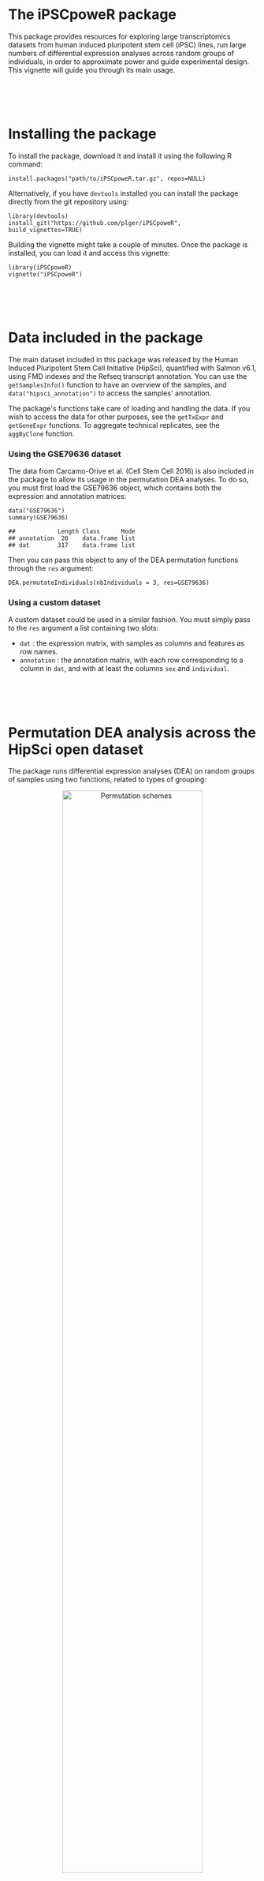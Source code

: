 # The iPSCpoweR package

This package provides resources for exploring large transcriptomics datasets from human induced pluripotent stem cell (iPSC) lines, run large numbers of differential expression analyses across random groups of individuals, in order to approximate power and guide experimental design. This vignette will guide you through its main usage.

<br/><br/><br/>
      
        
# Installing the package

To install the package, download it and install it using the following R command:
```
install.packages("path/to/iPSCpoweR.tar.gz", repos=NULL)
```

Alternatively, if you have `devtools` installed you can install the package directly from the git repository using:
```
library(devtools)
install_git("https://github.com/plger/iPSCpoweR", build_vignettes=TRUE)
```

Building the vignette might take a couple of minutes. Once the package is installed, you can load it and access this vignette:
```
library(iPSCpoweR)
vignette("iPSCpoweR")
```

<br/><br/><br/>


# Data included in the package

The main dataset included in this package was released by the Human Induced Pluripotent Stem Cell Initiative (HipSci), quantified with Salmon v6.1, using FMD indexes and the Refseq transcript annotation. You can use the `getSamplesInfo()` function to have an overview of the samples, and `data("hipsci_annotation")` to access the samples' annotation.

The package's functions take care of loading and handling the data. If you wish to access the data for other purposes, see the `getTxExpr` and `getGeneExpr` functions. To aggregate technical replicates, see the `aggByClone` function.

### Using the GSE79636 dataset

The data from Carcamo-Orive et al. (Cell Stem Cell 2016) is also included in the package to allow its usage in the permutation DEA analyses. To do so, you must first load the GSE79636 object, which contains both the expression and annotation matrices:
```
data("GSE79636")
summary(GSE79636)

##            Length Class      Mode
## annotation  20    data.frame list
## dat        317    data.frame list
```

Then you can pass this object to any of the DEA permutation functions through the `res` argument:
```
DEA.permutateIndividuals(nbIndividuals = 3, res=GSE79636)
```

### Using a custom dataset

A custom dataset could be used in a similar fashion. You must simply pass to the `res` argument a list containing two slots:

- `dat` : the expression matrix, with samples as columns and features as row names.
- `annotation` : the annotation matrix, with each row corresponding to a column in `dat`, and with at least the columns `sex` and `individual`.


<br/><br/><br/>
      

# Permutation DEA analysis across the HipSci open dataset

The package runs differential expression analyses (DEA) on random groups of samples using two functions, related to types of grouping:

<p style="text-align: center;"><img src="vignette/permu_schemes.png" alt="Permutation schemes" width=75%/></p>

By default, the permutation functions are multithreaded, using `detetedCores()-1` threads. This can be adjusted through the `ncores` arguments, and multithreading can be disabled using `ncores=1`.

## DEA.permutateIndividuals

The `DEA.permutateIndividuals` function constitutes, for each permutation, random groups of sex-balanced individuals. By default, the function will run up to 300 DEA (depending on how many different permutations are possible), each on random but sex-balanced groups of 2 individuals, using 2 iPSC clones per individual.

The (maximum) number of permutations can be changed with the `maxTests` argument; the number of individual per group can be changed using the `nbIndividuals` argument, and the number of clones (either 1 or 2) can be changed using the `nbClone` argument.

The default function does not add true/known differential expression (necessary for estimates of sensitivity), and the results can accordingly only be used for specificity analysis. To include differential expression and assess the proportion of it detected, set `addDE=TRUE` (see `?DEA.permutateIndividuals` for more details). We'll run this example single-threaded (`ncores=1`):

```
DEA.permutateIndividuals(nbIndividuals = 3, maxTests = 10, nbClone = 2, addDE=TRUE, ncores = 1)

## Aggregating transcript counts to gene-level...
## Running 10 differential expression analyses
## Results saved in 3indiv.vs.3indiv.2.RData
```

By default, the results (both a R object and summary figures) will be saved in the current working directory, although this behavior can be changed by setting `doSave=FALSE, returnResults=TRUE`.

A number of other parameters can be altered; see `?DEA.permutateIndividuals` for more information.

## DEA.permutateClones

The `DEA.permutateClones` function selects random individuals for each permutation, and puts one iPSC clone of each individual in each of two groups, so that each group contains different clones from the same set of individuals. By default, the function will run up to 300 DEA (can be changed with the `maxTests` argument), using groups based on 2 individuals (can be changed using the `nbIndividuals` argument).

The output, as well as most of the options (including the addition of differential expression) are as in the `DEA.permutateIndividuals` function. The function however has an additional feature, controlled by the `paired` argument: if set to TRUE, the differential expression will not be performed using the classical method (edgeR with exact test), but using GLM in order to pair the clones of the same individuals, i.e. using the model `~individual+group`. By default, pairing is disabled.

For more information, see `?DEA.permutateClones`.

## Output files

if `doSave=TRUE` (default), 3 or 4 output files are produced, each with either of the following prefix:

* `[x]indiv.vs.[x]indiv.[y]` for results of the `DEA.permutateIndividuals` function, where x is the number of individuals per group and y the number of clones (e.g. 2indiv.vs.2indiv.1).
* `clones.[x]indiv.[paired]` for results of the `DEA.permutateClones` function, where x is the number of individuals and [paired] indicates if a paired analysis was performed.

The output files are:

1. *.RData : a R object containing all the results as well as the call.
2. *Nsig.svg : a histogram of the number of `spurious` differentially-expressed genes for each permutation.
3. *logFC.svg : a histogram of the foldchange of the `spurious` differentially-expressed genes.
4. *sensitivity.svg : (only if `addDE=TRUE`) a heatmap of the sensitivity at different foldchanges and expression levels, as produced by the `getSensitivityMatrix()` function.

### Extracting true and false positives from the results

The simplest way of extracting the distributions of true positives (TP) and false positives (FP) from the results of permutation DEA is through the 
`readPermResults` function:
```
pm <- readPermResults("3indiv.vs.3indiv.2.RData")
```

The function returns a list, with each element being the results of one set of permuations. In other words, multiple filenames could be passed to the `readPermResults` function, but right now we have only one:
```
lapply(pm[[1]],FUN=head)
## $nbComps
## [1] 10
## 
## $FP
##  V1  V2  V3  V4  V5  V6 
##  31 286 126  37  41  38 
## 
## $TP
## V1 V2 V3 V4 V5 V6 
## 51 55 47 50 42 48 
## 
## $DEGs
##              FDR.below.05 absLog2FC logMeanCount
## SPDYE3                 10  2.321928     2.744059
## CYP46A1                10  2.321928     2.722561
## LOC100101478           10  2.321928     3.816600
## RNF212                 10  2.321928     3.864638
## C19orf40               10  2.321928     4.805020
## NEIL1                  10  1.584963     4.816916
```

Each such object is itself a list containing:

* `nbComps: number of comparisons.
* `FP: number of false (or spurious) positives for each comparison.
* `TP: (only if the permutations were generated with addDE=TRUE) The number of true positives for each comparison.
* `DEGs: (only if the permutations were generated with addDE=TRUE) a data.frame containing, for each gene, the number of times it was found with a FDR below 0.05, the absLog2FC introduced in the input, and the mean fragment count.

The object(s) in this list can then be used to plot sensitivity matrices (assuming that `addDE` was enabled) using `getSensitivityMatrix`, or to plot the distribution of false positives across permutations:
```
getSensitivityMatrix(pm[[1]])
```

<p style="text-align: center;"><img src="vignettes/sensMat.png" alt="sensitivity matrix"/></p>

```
hist(pm[[1]]$FP, xlab="False positives", ylab="Number of permutations",breaks=20)
```

<p style="text-align: center;"><img src="vignettes/hist.png" alt="false positives"/></p>


<div id="plotting-a-roc-curve" class="section level3">
<h3>Plotting a ROC curve</h3>
<p>The packages includes a function to plot a Receiver Operating Characteristic (ROC) curve representing the results of a permutation DEA analysis (assuming that <code>addDE</code> was enabled). The function must <i>not</i> be called on the results of the <code>readPermResults</code> function, which do not include individual p-values, but directly on the results of the permuation analysis, e.g.:</p>
<pre class="r"><code>getPermROC(&quot;3indiv.vs.3indiv.2.RData&quot;)</code></pre>
<p><img src="vignettes/ROC.png"/></p>
<p>By default, the function will plot the median sensitivity and specificity at sliding p-values (the line and points), as well as the 0.05 and 0.95 quantiles across the different permutations (the shaded area). You can disable the shaded area with <code>qprobs=NA</code>. See <code>?getPermROC</code> for more options.</p>

<br/><br/><br/>
      

## Using a different DEA method in the permutations

By default, permutations are done using edgeR, and without any pre-filtering of the tested genes. The functions however give the user the possibility of changing this in two ways.

### Filtering genes before testing

In both functions, you can use the `filter` argument to set a pre-testing filtering rule. The argument should be passed a function which will be applied to each row of the expression matrix, and should return TRUE if the row is to be kept (tested), and false otherwise. For instance, `filter=function(x){ sum(x>10)>2}` would only include genes that have more than 10 fragments in more than 2 samples.

### Using a custom DEA function

The permutation analysis calls the `edgeRwrapper` function to perform the DEA. This function can be replaced by a custom function, or by some of the other functions already implemented (see below), using the `DEAfunc` argument of either `DEA.permutateIndividuals` or `DEA.permutateClones`. For custom functions, the output should be a data.frame with genes as row.names (in the same order in which they were initially given), and the following columns: `logFC`, `PValue`, `FDR`. The best way to get started writing your own function is too look at `edgeRwrapper` or `voomWrapper`.

#### Using the duplicateCorrelation approach for multiple clones

To enable the use of `limma::duplicateCorrelation` (and treat individuals as random effects) in `DEA.permutateIndividuals`, make sure you set `DEAfunc=voomWrapper` and `nested=TRUE`. This feature is not available for edgeR and requires more than one clone per individual.

For example:
```
DEA.permutateIndividuals(nbIndividuals = 3, nbClone = 2, addDE = T, 
    filter = function(x) {
        sum(x > 10) > 2
    }, nested = T, DEAfunc = voomWrapper)
```

Of note, this approach was the best performing in our study.

#### Summing clones' read counts before DEA

You can use the function `voomWrapperSumReps`, which does the same thing as the normal `voomWrapper` function, except that it sums the read counts of clones of the same individual before running the analysis.

#### Using mixed models

Three functions are available to use `lme4`-based mixed models, considering the individual as a random effect:

* `vstLmerWrapper` runs `DESeq2`'s variance-stabilizing transformation (VST), fits the mixed model ~1+(1|individual)+group (assuming that it is called with `nested=TRUE`), and uses the `drop1` test to assess statistical significance.
* `voomLmerWrapper` performs similarly, except that it passes the counts through voom instead of DESeq2's VST,
* `glmmWrapper` fits the mixed moded ~1+(1|individual)+group using `MASS::glmmPLQ` with a quasipoisson dispersion model.

All these methods should be used with the `nested` argument, e.g.:
```
DEA.permutateIndividuals( nbIndividuals = 3, 
	nbClone = 2,
	addDE = T, 
	filter = function(x) { sum(x > 10) > 2 }, 
	nested = T, 
	DEAfunc = vstLmerWrapper )
```

If `nested=F`, the corresponding model without random effect will be used.

Of note, all three methods are very slow, and according to our study less accurate than the approach based on `limma::duplicateCorrelation` (as discussed above).




<br/><br/><br/>
      


# Reproducing the analysis of variance


The analysis of the proportion of transcriptional variance explained by difference between individuals can be reproduced using the `transcriptionalVarianceExplained` function. By default, mixed models are used, treating the individual as a random effect variable. For more detail, see `?transcriptionalVarianceExplained`.

To reproduce the analysis of variance in cellular morphology, see `?cellphenoVarianceExplained`.


<br/><br/><br/>
    
# Reporting issues

Please report issues on the <a href="https://github.com/plger/iPSCpoweR">github repository</a>.

  
<br/><br/><br/>
